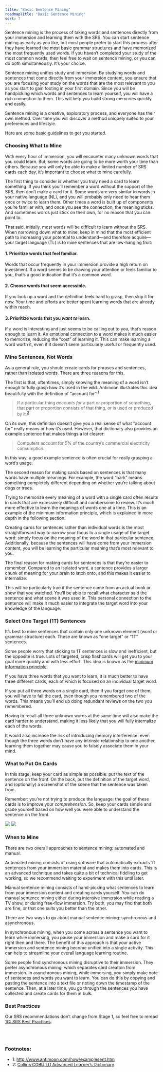 ```yaml
---
title: "Basic Sentence Mining"
roadmapTitle: "Basic Sentence Mining"
sort: 7
---
```


Sentence mining is the process of taking words and sentences directly from your immersion and learning them with the SRS.
You can start sentence mining as early as you like, but most people prefer to start this process after they have learned the most basic grammar structures and have memorized the most frequently used words.
If you haven’t completed your study of the most common words, then feel free to wait on sentence mining, or you can do both simultaneously.
It’s your choice.

Sentence mining unifies study and immersion.
By studying words and sentences that come directly from your immersion content, you ensure that you are focusing your study on the words that are the most relevant to you as you start to gain footing in your first domain.
Since you will be handpicking which words and sentences to learn yourself, you will have a rich connection to them.
This will help you build strong memories quickly and easily.

Sentence mining is a creative, exploratory process, and everyone has their own method.
Over time you will discover a method uniquely suited to your preferences and lifestyle.

Here are some basic guidelines to get you started.

### Choosing What to Mine

With every hour of immersion, you will encounter many unknown words that you could learn.
But, some words are going to be more worth your time than others.
Because you will only be able to make a limited number of SRS cards each day, it’s important to choose what to mine carefully.

The first thing to consider is whether you truly need a card to learn something.
If you think you’ll remember a word without the support of the SRS, then don’t make a card for it.
Some words are very similar to words in your native language (NL), and you will probably only need to hear them once or twice to learn them.
Other times a word is built up of components you’re familiar with, and once you see the connection, the meaning sticks.
And sometimes words just stick on their own, for no reason that you can point to.

That said, initially, most words will be difficult to learn without the SRS.
When narrowing down what to mine, keep in mind that the most efficient path to increasing your potential to understand—and therefore acquire—your target language (TL) is to mine sentences that are low-hanging fruit:

#### 1. Prioritize words that feel familiar.

Words that occur frequently in your immersion provide a high return on investment.
If a word seems to be drawing your attention or feels familiar to you, that’s a good indication that it’s a common word.

#### 2. Choose words that seem accessible.

If you look up a word and the definition feels hard to grasp, then skip it for now.
Your time and efforts are better spent learning words that are already within reach.

#### 3. Prioritize words that you _want to_ learn.

If a word is interesting and just seems to be calling out to you, that’s reason enough to learn it.
An emotional connection to a word makes it much easier to memorize, reducing the “cost” of learning it.
This can make learning a word worth it, even if it doesn’t seem particularly useful or frequently used.

### Mine Sentences, Not Words

As a general rule, you should create cards for phrases and sentences, rather than isolated words.
There are three reasons for this.


The first is that, oftentimes, simply knowing the meaning of a word isn’t enough to fully grasp how it’s used in the wild.
Antimoon illustrates this idea beautifully with the definition of “account for”:<sup>[1](#footnote-1)</sup>

> If a particular thing _accounts for_ a part or proportion of something, that part or proportion consists of that thing, or is used or produced by it.<sup>[2](#footnote-2)</sup>

On its own, this definition doesn’t give you a real sense of what “account for” really means or how it’s used.
However, that dictionary also provides an example sentence that makes things a lot clearer:

> Computers account for 5% of the country’s commercial electricity consumption.

In this way, a good example sentence is often crucial for really grasping a word’s usage.

The second reason for making cards based on sentences is that many words have multiple meanings.
For example, the word “bark” means something completely different depending on whether you’re talking about dogs or trees.

Trying to memorize every meaning of a word with a single card often results in cards that are excessively difficult and cumbersome to review.
It’s much more effective to learn the meanings of words one at a time.
This is an example of the minimum information principle, which is explained in more depth in the following section.

Creating cards for sentences rather than individual words is the most straightforward way to narrow your focus to a single usage of the target word: simply focus on the meaning of the word in that particular sentence.
Additionally, because the sentences will have come from your immersion content, you will be learning the particular meaning that’s most relevant to you.

The final reason for making cards for sentences is that they’re easier to remember.
Compared to an isolated word, a sentence provides a larger chunk of meaning for your brain to latch onto, and this makes it easier to internalize.

This will be particularly true if the sentence came from an actual book or show that you watched.
You’ll be able to recall what character said the sentence and what scene it was used in.
This personal connection to the sentence will make it much easier to integrate the target word into your knowledge of the language.

### Select One Target (1T) Sentences

It’s best to mine sentences that contain only one unknown element (word or grammar structure) each.
These are known as “one target” or “1T” sentences.

Some people worry that sticking to 1T sentences is slow and inefficient, but the opposite is true.
Lots of targeted, crisp flashcards will get you to your goal more quickly and with less effort.
This idea is known as the [minimum information principle][minimum-information-principle].

If you have three words that you want to learn, it is much better to have three different cards, each of which is focused on an individual target word.

If you put all three words on a single card, then if you forget one of them, you will have to fail the card, even though you remembered two of the words.
This means you’ll end up doing redundant reviews on the two you remembered.

Having to recall all three unknown words at the same time will also make the card harder to understand, making it less likely that you will fully internalize each of the words.

It would also increase the risk of introducing memory interference: even though the three words don’t have any intrinsic relationship to one another, learning them together may cause you to falsely associate them in your mind.

### What to Put On Cards

In this stage, keep your card as simple as possible: put the text of the sentence on the front.
On the back, put the definition of the target word, and (optionally) a screenshot of the scene that the sentence was taken from.

Remember: you’re not trying to produce the language; the goal of these cards is to improve your _comprehension_.
So, keep your cards simple and grade yourself based on how well you were able to understand the sentence on the front.

![](images/sample-card-front.png)
![](images/sample-card-back.png)

### When to Mine

There are two overall approaches to sentence mining: automated and manual.

Automated mining consists of using software that automatically extracts 1T sentences from your immersion material and makes them into cards.
This is an advanced technique and takes quite a bit of technical fiddling to get working, so we recommend waiting to experiment with this until later.

Manual sentence mining consists of hand-picking what sentences to learn from your immersion content and creating cards yourself.
You can do manual sentence mining either during intensive immersion while reading a TV show, or during free-flow immersion.
Try both, you may find that both are fine, or that one suits you better than the other.

There are two ways to go about manual sentence mining: synchronous and asynchronous.

In synchronous mining, when you come across a sentence you want to learn while immersing, you pause your immersion and make a card for it right then and there.
The benefit of this approach is that your active immersion and sentence mining become unified into a single activity.
This can help to streamline your overall language learning routine.

Some people find synchronous mining disruptive to their immersion.
They prefer asynchronous mining, which separates card creation from immersion.
In asynchronous mining, while immersing, you simply make note of sentences and words you want to learn.
You can do this by copying and pasting the sentence into a text file or noting down the timestamp of the sentence.
Then, at a later time, you go through the sentences you have collected and create cards for them in bulk.

### Best Practices

Our SRS recommendations don’t change from Stage 1, so feel free to reread [1C: SRS Best Practices][stage-1c-srs-best-practices].

<br><br>
### Footnotes:
* <a name="footnote-1">1</a>: http://www.antimoon.com/how/examplesent.htm
* <a name="footnote-2">2</a>: [Collins COBUILD Advanced Learner’s Dictionary](https://www.amzn.com/dp/0008253218)

[minimum-information-principle]: https://www.supermemo.com/en/archives1990-2015/articles/20rules
[stage-1c-srs-best-practices]: /roadmap/stage-1/c/srs-best-practices
